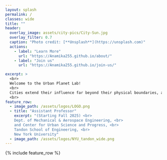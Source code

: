 ```yaml
---
layout: splash
permalink: /
classes: wide
title: ""
header:
  overlay_image: assets/city-pics/City-Sun.jpg
  overlay_filter: 0.7
  caption: "Photo credit: [**Unsplash**](https://unsplash.com)"
  actions:
    - label: "Learn More"
      url: "https://Anamika255.github.io/about/"
    - label: "Join us"
      url: "https://Anamika255.github.io/join-us/"

excerpt: >
  <br>
  Welcome to the Urban Planet Lab!
  <br>
  Cities extend their influence far beyond their physical boundaries, affecting ecosystems, climate, and societies worldwide. At the Urban Planet Lab, we study the dynamics and impacts of urbanization at multiple scales—from local neighborhoods to global systems—to better understand and address the complex challenges of our increasingly urbanized world.
  <br>
feature_row:
  - image_path: /assets/logos/LOGO.png
  - title: "Assistant Professor"
    excerpt: "(Starting Fall 2025) <br>
    Dept. of Mechanical & Aerospace Engineering, <br>
    and Center for Urban Science and Progress, <br>
    Tandon School of Engineering, <br>
    New York University​"
  - image_path: /assets/logos/NYU_tandon_wide.png
---
```



{% include feature_row %}


<!--
### Prof. Anamika Shreevastava
Assistant Professor

Dept. of Mechanical & Aerospace Engineering, <br>
and Center for Urban Science and Progress, <br>
Tandon School of Engineering, <br>
New York University​

370 Jay Street, 13th Floor, <br>
Brooklyn, NY 11201
url: "https://engineering.nyu.edu/faculty/anamika-shreevastava"
btn_class: "btn--secondary"
btn_label: "Link to New York University profile"

<!--
- image_path: /assets/images/Networks.jpg
  alt: "Projects"
  title: "Other Projects"
  excerpt: "Assorted collection of some of my scholarly projects that aren't published"
  url: "/projects/"
  btn_class: "btn--primary"
  btn_label: "Projects"
- image_path: /assets/images/Stat_Wars.png
  alt: "Resources"
  title: "Resources"
  excerpt: "Dive in for links to useful tools and online documents that I have curated over the years"
  url: "/resources/"
  btn_class: "btn--primary"
  btn_label: "Resources"
  -->